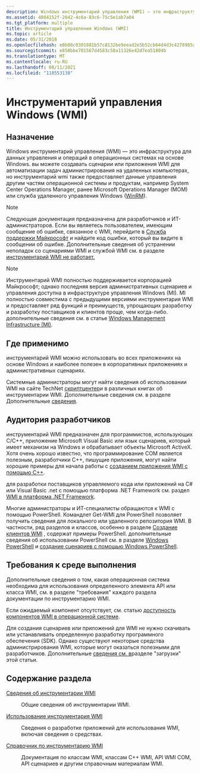 ```yaml
---
description: Windows инструментарий управления (WMI) — это инфраструктура для данных управления и операций в операционных системах на основе Windows.
ms.assetid: 4804152f-2042-4c6a-83c6-75c5e1ab7a04
ms.tgt_platform: multiple
title: Инструментарий управления Windows (WMI)
ms.topic: article
ms.date: 05/31/2018
ms.openlocfilehash: e0b08c0301881b57c8132be9eead2e5b52cb64d4d3c4278985a573d5bff94f1c
ms.sourcegitcommit: e858bbe701567d4583c50a11326e42d7ea51804b
ms.translationtype: MT
ms.contentlocale: ru-RU
ms.lasthandoff: 08/11/2021
ms.locfileid: "118553138"
---
```

# <a name="windows-management-instrumentation"></a>Инструментарий управления Windows (WMI)

## <a name="purpose"></a>Назначение

Windows инструментарий управления (WMI) — это инфраструктура для данных управления и операций в операционных системах на основе Windows. вы можете создавать сценарии или приложения WMI для автоматизации задач администрирования на удаленных компьютерах, но инструментарий wmi также предоставляет данные управления другим частям операционной системы и продуктам, например System Center Operations Manager, ранее Microsoft Operations Manager (MOM) или служба удаленного управления Windows ([WinRM](/windows/desktop/WinRM/portal)).

> [!Note]  
> Следующая документация предназначена для разработчиков и ИТ-администраторов. Если вы являетесь пользователем, имеющим сообщение об ошибке, связанное с WMI, перейдите в [Служба поддержки Майкрософт](https://support.microsoft.com/) и найдите код ошибки, который вы видите в сообщении об ошибке. Дополнительные сведения об устранении неполадок со сценариями WMI и службой WMI см. в разделе [инструментарий WMI не работает.](/previous-versions/tn-archive/ff406382(v=msdn.10))

 

> [!Note]  
> Инструментарий WMI полностью поддерживается корпорацией Майкрософт; однако последняя версия административных сценариев и управления доступна в инфраструктуре управления Windows (MI). MI полностью совместима с предыдущими версиями инструментария WMI и предоставляет ряд функций и преимуществ, упрощающих разработку и разработку поставщиков и клиентов проще, чем когда-либо. дополнительные сведения см. в статье [Windows Management Infrastructure (MI)](/previous-versions/windows/desktop/wmi_v2/windows-management-infrastructure).

 

## <a name="where-applicable"></a>Где применимо

инструментарий WMI можно использовать во всех приложениях на основе Windows и наиболее полезен в корпоративных приложениях и административных сценариях.

Системные администраторы могут найти сведения об использовании WMI на сайте TechNet [скриптцентер](https://www.microsoft.com/technet/scriptcenter/default.mspx)и в различных книгах об инструментарии WMI. Дополнительные сведения см. в разделе Дополнительные [сведения](further-information.md).

## <a name="developer-audience"></a>Аудитория разработчиков

инструментарий WMI предназначен для программистов, использующих C/C++, приложение Microsoft Visual Basic или язык сценариев, который имеет механизм на Windows и обрабатывает объекты Microsoft ActiveX. Хотя очень хорошо известно, что программирование COM является полезным, разработчики C++, пишущие приложения, могут найти хорошие примеры для начала работы с [созданием приложения WMI с помощью C++](creating-a-wmi-application-using-c-.md).

для разработки поставщиков управляемого кода или приложений на C# или Visual Basic .net с помощью платформа .NET Framework см. раздел [WMI в платформа .NET Framework](/previous-versions/dotnet/netframework-1.1/aa720264(v=vs.71)).

Многие администраторы и ИТ-специалисты обращаются к WMI с помощью PowerShell. Командлет Get-WMI для PowerShell позволяет получить сведения для локального или удаленного репозитория WMI. В частности, ряд разделов и классов, особенно в разделе [Создание клиентов WMI](creating-wmi-clients.md) , содержат примеры PowerShell. дополнительные сведения об использовании PowerShell см. в разделе [Windows PowerShell](https://msdn.microsoft.com/library/dd835506.aspx) и [создание сценариев с помощью Windows PowerShell](https://technet.microsoft.com/library/bb978526.aspx).

## <a name="run-time-requirements"></a>Требования к среде выполнения

Дополнительные сведения о том, какая операционная система необходима для использования определенного элемента API или класса WMI, см. в разделе "требования" каждого раздела документации по инструментарию WMI.

Если ожидаемый компонент отсутствует, см. статью [доступность компонентов WMI в операционной системе](operating-system-availability-of-wmi-components.md).

Для создания сценариев или приложений для WMI не нужно скачивать или устанавливать определенную разработку программного обеспечения (SDK). Однако существуют некоторые средства администрирования WMI, которые могут оказаться полезными для разработчиков. Дополнительные [сведения см. в](further-information.md)разделе "загрузки" этой статьи.

## <a name="in-this-section"></a>Содержание раздела

<dl> <dt>

[Сведения об инструментарии WMI](about-wmi.md)
</dt> <dd>

Общие сведения об инструментарии WMI.

</dd> <dt>

[Использование инструментария WMI](using-wmi.md)
</dt> <dd>

Сведения о разработке приложений для использования WMI, включая сведения о средствах.

</dd> <dt>

[Справочник по инструментарию WMI](wmi-reference.md)
</dt> <dd>

Документация по классам WMI, классам C++ WMI, API WMI COM, API сценариев и другим справочным материалам WMI.

</dd> </dl>

 

 
